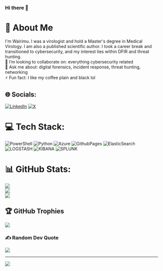 ### Hi there 👋

# 💫 About Me
I'm Wairimu. I was a virologist and hold a Master's degree in Medical Virology. I am also a published scientific author. I took a career break and transitioned to cybersecurity, and my interest lies within DFIR and threat hunting.
<br>👯 I’m looking to collaborate on: everything cybersecurity related<br>💬 Ask me about: digital forensics, incident response, threat hunting, networking<br>⚡ Fun fact: I like my coffee plain and black lol


## 🌐 Socials:
[![LinkedIn](https://img.shields.io/badge/LinkedIn-%230077B5.svg?logo=linkedin&logoColor=white)](https://linkedin.com/in/https://www.linkedin.com/in/wairimu-maringa/) [![X](https://img.shields.io/badge/X-black.svg?logo=X&logoColor=white)](https://x.com/https://twitter.com/w_mmaringa) 

# 💻 Tech Stack:
![PowerShell](https://img.shields.io/badge/PowerShell-%235391FE.svg?style=flat&logo=powershell&logoColor=white) ![Python](https://img.shields.io/badge/python-3670A0?style=flat&logo=python&logoColor=ffdd54) ![Azure](https://img.shields.io/badge/azure-%230072C6.svg?style=flat&logo=microsoftazure&logoColor=white) ![GithubPages](https://img.shields.io/badge/github%20pages-121013?style=flat&logo=github&logoColor=white) ![ElasticSearch](https://img.shields.io/badge/-ElasticSearch-005571?style=flat&logo=elasticsearch) ![LOGSTASH](https://img.shields.io/badge/logstash-005571.svg?style=flat&logo=logstash) ![KIBANA](https://img.shields.io/badge/kibana-005571.svg?style=flat&logo=kibana&logoColor=white&color=%23005571) ![SPLUNK](https://img.shields.io/badge/splunk-000000.svg?style=flat&logo=splunk&color=%23000000)
# 📊 GitHub Stats:
![](https://github-readme-stats.vercel.app/api?username=WairimuMaringa&theme=dark&hide_border=false&include_all_commits=false&count_private=false)<br/>
![](https://github-readme-streak-stats.herokuapp.com/?user=WairimuMaringa&theme=dark&hide_border=false)<br/>
![](https://github-readme-stats.vercel.app/api/top-langs/?username=WairimuMaringa&theme=dark&hide_border=false&include_all_commits=false&count_private=false&layout=compact)

## 🏆 GitHub Trophies
![](https://github-profile-trophy.vercel.app/?username=WairimuMaringa&theme=dark_dimmed&no-frame=true&no-bg=true&margin-w=4)

### ✍️ Random Dev Quote
![](https://quotes-github-readme.vercel.app/api?type=vetical&theme=tokyonight)

---
[![](https://visitcount.itsvg.in/api?id=WairimuMaringa&icon=0&color=9)](https://visitcount.itsvg.in)

<!-- Proudly created with GPRM ( https://gprm.itsvg.in ) -->
